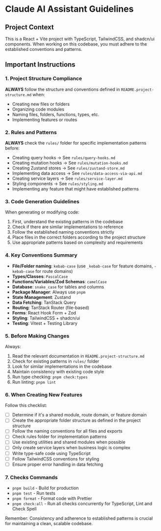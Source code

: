 # Claude AI Assistant Guidelines

## Project Context
This is a React + Vite project with TypeScript, TailwindCSS, and shadcn/ui components. When working on this codebase, you must adhere to the established conventions and patterns.

## Important Instructions

### 1. Project Structure Compliance
**ALWAYS** follow the structure and conventions defined in `README.project-structure.md` when:
- Creating new files or folders
- Organizing code modules
- Naming files, folders, functions, types, etc.
- Implementing features or routes

### 2. Rules and Patterns
**ALWAYS** check the `rules/` folder for specific implementation patterns before:
- Creating query hooks → See `rules/query-hooks.md`
- Creating mutation hooks → See `rules/mutation-hooks.md`
- Creating Zustand stores → See `rules/zustand-store.md`
- Implementing data access → See `rules/data-access-via-api.md`
- Creating service layers → See `rules/service-layer.md`
- Styling components → See `rules/styling.md`
- Implementing any feature that might have established patterns

### 3. Code Generation Guidelines
When generating or modifying code:
1. First, understand the existing patterns in the codebase
2. Check if there are similar implementations to reference
3. Follow the established naming conventions strictly
4. Place files in the correct folders according to the project structure
5. Use appropriate patterns based on complexity and requirements

### 4. Key Conventions Summary
- **File/Folder naming**: `kebab-case` (use `_kebab-case` for feature domains, `-kebab-case` for route domains)
- **Types/Classes**: `PascalCase`
- **Functions/Variables/Zod Schemas**: `camelCase`
- **Database**: `snake_case` for tables and columns
- **Package Manager**: Always use `pnpm`
- **State Management**: Zustand
- **Data Fetching**: TanStack Query
- **Routing**: TanStack Router (file-based)
- **Forms**: React Hook Form + Zod
- **Styling**: TailwindCSS + shadcn/ui
- **Testing**: Vitest + Testing Library

### 5. Before Making Changes
Always:
1. Read the relevant documentation in `README.project-structure.md`
2. Check for existing patterns in `rules/` folder
3. Look for similar implementations in the codebase
4. Maintain consistency with existing code style
5. Run type checking: `pnpm check:types`
6. Run linting: `pnpm lint`

### 6. When Creating New Features
Follow this checklist:
- [ ] Determine if it's a shared module, route domain, or feature domain
- [ ] Create the appropriate folder structure as defined in the project structure
- [ ] Follow the naming conventions for all files and exports
- [ ] Check rules folder for implementation patterns
- [ ] Use existing utilities and shared modules when possible
- [ ] Only create service layers when business logic is complex
- [ ] Write type-safe code using TypeScript
- [ ] Follow TailwindCSS conventions for styling
- [ ] Ensure proper error handling in data fetching

### 7. Checks Commands
- `pnpm build` - Build for production
- `pnpm test` - Run tests
- `pnpm format` - Format code with Prettier
- `pnpm check:all` - Run all checks concurrently for TypeScript, Lint and Check Spell

Remember: Consistency and adherence to established patterns is crucial for maintaining a clean, scalable codebase.